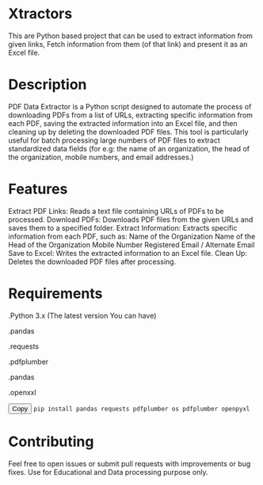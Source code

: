 # Xtractors
This are Python based project that can be used to extract information from given links, Fetch information from them (of that link) and present it as an Excel file. 

# Description
PDF Data Extractor is a Python script designed to automate the process of downloading PDFs from a list of URLs, extracting specific information from each PDF, saving the extracted information into an Excel file, and then cleaning up by deleting the downloaded PDF files. This tool is particularly useful for batch processing large numbers of PDF files to extract standardized data fields (for e.g: the name of an organization, the head of the organization, mobile numbers, and email addresses.)

# Features
Extract PDF Links: Reads a text file containing URLs of PDFs to be processed.
Download PDFs: Downloads PDF files from the given URLs and saves them to a specified folder.
Extract Information: Extracts specific information from each PDF, such as:
Name of the Organization
Name of the Head of the Organization
Mobile Number
Registered Email / Alternate Email
Save to Excel: Writes the extracted information to an Excel file.
Clean Up: Deletes the downloaded PDF files after processing.

# Requirements
.Python 3.x (The latest version You can have)

.pandas

.requests

.pdfplumber

.pandas

.openxxl

<!DOCTYPE html>
<html lang="en">
<head>
    <meta charset="UTF-8">
    <meta name="viewport" content="width=device-width, initial-scale=1.0">
</head>
<body>
    <div class="code-block">
        <button class="copy-btn" onclick="copyCode(this)">Copy</button>
        <code>pip install pandas requests pdfplumber os pdfplumber openpyxl</code>
    </div>
</body>
</html>


# Contributing
Feel free to open issues or submit pull requests with improvements or bug fixes. Use for Educational and Data processing purpose only. 
